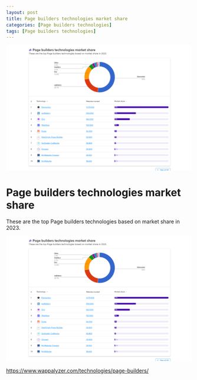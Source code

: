 ```yaml
---
layout: post
title: Page builders technologies market share 
categories: [Page builders technologies]
tags: [Page builders technologies]
--- 
```


![](../pics/20231012101349_siteGenerators.png)

# Page builders technologies market share 
These are the top Page builders technologies based on market share in 2023. 

![](../pics/20231012101349_siteGenerators.png)

<https://www.wappalyzer.com/technologies/page-builders/>